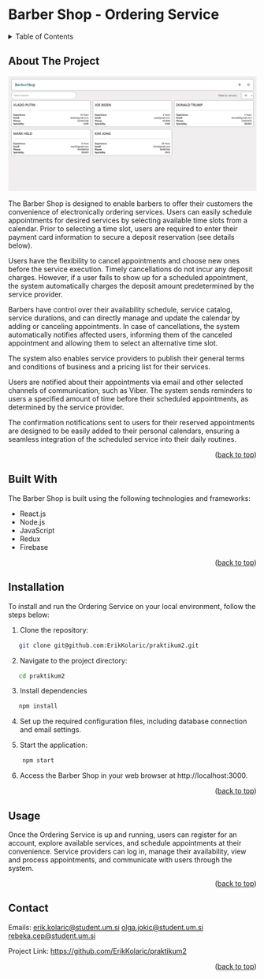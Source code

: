 <a name="readme-top"></a>

# Barber Shop - Ordering Service

<!-- TABLE OF CONTENTS -->
<details>
  <summary>Table of Contents</summary>
  <ol>
    <li>
      <a href="#about-the-project">About The Project</a>
      <ul>
        <li><a href="#built-with">Built With</a></li>
      </ul>
    </li>
    <li>
      <a href="#getting-started">Installation</a>
    </li>
    <li><a href="#usage">Usage</a></li>
    <li><a href="#contact">Contact</a></li>
  </ol>
</details>

<!-- ABOUT THE PROJECT -->

## About The Project

![Main page Screen Shot][product-screenshot]

The Barber Shop is designed to enable barbers to offer their customers the convenience of electronically ordering services. Users can easily schedule appointments for desired services by selecting available time slots from a calendar. Prior to selecting a time slot, users are required to enter their payment card information to secure a deposit reservation (see details below).

Users have the flexibility to cancel appointments and choose new ones before the service execution. Timely cancellations do not incur any deposit charges. However, if a user fails to show up for a scheduled appointment, the system automatically charges the deposit amount predetermined by the service provider.

Barbers have control over their availability schedule, service catalog, service durations, and can directly manage and update the calendar by adding or canceling appointments. In case of cancellations, the system automatically notifies affected users, informing them of the canceled appointment and allowing them to select an alternative time slot.

The system also enables service providers to publish their general terms and conditions of business and a pricing list for their services.

Users are notified about their appointments via email and other selected channels of communication, such as Viber. The system sends reminders to users a specified amount of time before their scheduled appointments, as determined by the service provider.

The confirmation notifications sent to users for their reserved appointments are designed to be easily added to their personal calendars, ensuring a seamless integration of the scheduled service into their daily routines.

<p align="right">(<a href="#readme-top">back to top</a>)</p>

<!-- BUILT WITH -->

## Built With

The Barber Shop is built using the following technologies and frameworks:

- React.js
- Node.js
- JavaScript
- Redux
- Firebase

<p align="right">(<a href="#readme-top">back to top</a>)</p>

<!-- GETTING STARTED -->

## Installation

To install and run the Ordering Service on your local environment, follow the steps below:

1. Clone the repository:

```sh
   git clone git@github.com:ErikKolaric/praktikum2.git
```

2. Navigate to the project directory:

```sh
   cd praktikum2
```

3. Install dependencies

```sh
   npm install
```

4. Set up the required configuration files, including database connection and email settings.

5. Start the application:

```sh
    npm start
```

6. Access the Barber Shop in your web browser at http://localhost:3000.

<p align="right">(<a href="#readme-top">back to top</a>)</p>

<!-- USAGE EXAMPLES -->

## Usage

Once the Ordering Service is up and running, users can register for an account, explore available services, and schedule appointments at their convenience. Service providers can log in, manage their availability, view and process appointments, and communicate with users through the system.

<p align="right">(<a href="#readme-top">back to top</a>)</p>

<!-- CONTACT -->

## Contact

Emails: erik.kolaric@student.um.si olga.jokic@student.um.si rebeka.cep@student.um.si

Project Link: https://github.com/ErikKolaric/praktikum2

<p align="right">(<a href="#readme-top">back to top</a>)</p>

<!-- MARKDOWN LINKS & IMAGES -->

[product-screenshot]: src/images/screenshot.png
